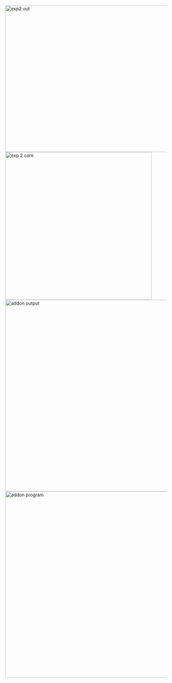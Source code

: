 <img width="764" height="458" alt="exp2 out" src="https://github.com/user-attachments/assets/a35381d9-361f-445f-94c3-32ee2769d0c1" />
<img width="457" height="461" alt="exp 2 core" src="https://github.com/user-attachments/assets/cea46dc0-2848-4b17-8f83-136865e928a1" />
<img width="795" height="598" alt="addon output" src="https://github.com/user-attachments/assets/6dc6f7fd-accb-441a-a86d-74fb544ce2de" />
<img width="666" height="582" alt="addon program" src="https://github.com/user-attachments/assets/f3cc1345-49ca-46b8-8787-6436919d60da" />

